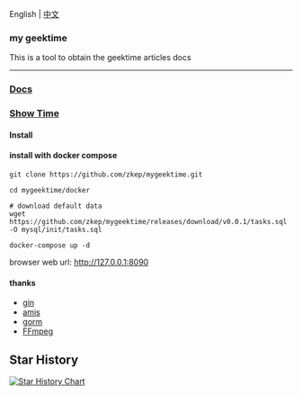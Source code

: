 English | [中文](./README.md)

### my geektime
This is a tool to obtain the geektime  articles docs

---

### [Docs](https://zkep.github.io/mygeektime/)


### [Show Time](https://mygeektime.anyfun.tech)


#### Install

#### install with docker compose

```shell
git clone https://github.com/zkep/mygeektime.git

cd mygeektime/docker

# download default data
wget https://github.com/zkep/mygeektime/releases/download/v0.0.1/tasks.sql -O mysql/init/tasks.sql

docker-compose up -d
```

browser web url:  http://127.0.0.1:8090


#### thanks
* [gin](https://github.com/gin-gonic/gin)
* [amis](https://github.com/baidu/amis)
* [gorm](https://github.com/go-gorm/gorm)
* [FFmpeg](https://ffmpeg.org/download.html)

## Star History

[![Star History Chart](https://api.star-history.com/svg?repos=zkep/mygeektime&type=Timeline)](https://star-history.com/#zkep/mygeektime&Timeline)